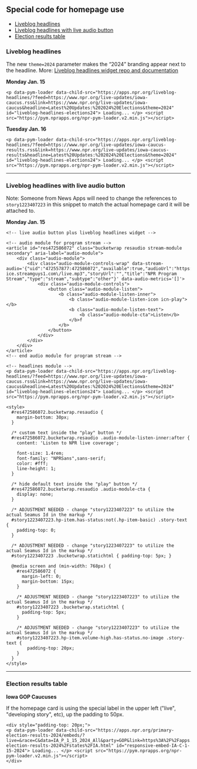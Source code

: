 Special code for homepage use
-----------------------------

* [Liveblog headlines](#liveblog-headlines)
* [Liveblog headlines with live audio button](#liveblog-headlines-with-live-audio-button)
* [Election results table](#election-results-table)


### Liveblog headlines

The new `theme=2024` parameter makes the “2024” branding appear next to the headline. More: [Liveblog headlines widget repo and documentation](https://github.com/nprapps/liveblog-headlines)

**Monday Jan. 15**

```
<p data-pym-loader data-child-src="https://apps.npr.org/liveblog-headlines/?feed=https://www.npr.org/live-updates/iowa-caucus.rss&link=https://www.npr.org/live-updates/iowa-caucus&headline=Latest%20Updates:%202024%20Elections&theme=2024" id="liveblog-headlines-elections24"> Loading... </p> <script src="https://pym.nprapps.org/npr-pym-loader.v2.min.js"></script>
```

**Tuesday Jan. 16**

```
<p data-pym-loader data-child-src="https://apps.npr.org/liveblog-headlines/?feed=https://www.npr.org/live-updates/iowa-caucus-results.rss&link=https://www.npr.org/live-updates/iowa-caucus-results&headline=Latest%20Updates:%202024%20Elections&theme=2024" id="liveblog-headlines-elections24"> Loading... </p> <script src="https://pym.nprapps.org/npr-pym-loader.v2.min.js"></script>
```

------

### Liveblog headlines with live audio button

Note: Someone from News Apps will need to change the references to `story1223407223` in this snippet to match the actual homepage card it will be attached to.

**Monday Jan. 15**

```
<!-- live audio button plus liveblog headlines widget --> 

<!-- audio module for program stream -->
<article id="res472586072" class="bucketwrap resaudio stream-module secondary" aria-label="audio-module">
    <div class="audio-module">
        <div class="audio-module-controls-wrap" data-stream-audio='{"uid":"472557877:472586072","available":true,"audioUrl":"https:\/\/npr-ice.streamguys1.com\/live.mp3","storyUrl":"","title":"NPR Program Stream","type":"stream","subtype":"other"}' data-audio-metrics='[]'>
            <div class="audio-module-controls">
                <button class="audio-module-listen">
                    <b class="audio-module-listen-inner">
                        <b class="audio-module-listen-icon icn-play"></b>
                        <b class="audio-module-listen-text">
                            <b class="audio-module-cta">Listen</b>
                        </b>f
                    </b>
                </button>
            </div>
        </div>
    </div>
</article>
<!-- end audio module for program stream -->

<!-- headlines module -->
<p data-pym-loader data-child-src="https://apps.npr.org/liveblog-headlines/?feed=https://www.npr.org/live-updates/iowa-caucus.rss&link=https://www.npr.org/live-updates/iowa-caucus&headline=Latest%20Updates:%202024%20Elections&theme=2024" id="liveblog-headlines-elections24"> Loading... </p> <script src="https://pym.nprapps.org/npr-pym-loader.v2.min.js"></script>

<style>
  #res472586072.bucketwrap.resaudio {
    margin-bottom: 30px;
  }
  
  /* custom text inside the "play" button */
  #res472586072.bucketwrap.resaudio .audio-module-listen-inner:after {
    content: 'Listen to NPR live coverage';

    font-size: 1.4rem;
    font-family: "NPRSans",sans-serif;
    color: #fff;
    line-height: 1;
  }

  /* hide default text inside the "play" button */
  #res472586072.bucketwrap.resaudio .audio-module-cta {
    display: none;
  }

  /* ADJUSTMENT NEEDED - change "story1223407223" to utilize the actual Seamus Id in the markup */
  #story1223407223.hp-item.has-status:not(.hp-item-basic) .story-text {
    padding-top: 0;
  }

  /* ADJUSTMENT NEEDED - change "story1223407223" to utilize the actual Seamus Id in the markup */
  #story1223407223 .bucketwrap.statichtml { padding-top: 5px; }

  @media screen and (min-width: 768px) {
    #res472586072 {
      margin-left: 0;
      margin-bottom: 15px;
    }

    /* ADJUSTMENT NEEDED - change "story1223407223" to utilize the actual Seamus Id in the markup */
    #story1223407223 .bucketwrap.statichtml {
      padding-top: 5px;
    }

    /* ADJUSTMENT NEEDED - change "story1223407223" to utilize the actual Seamus Id in the markup */
    #story1223407223.hp-item.volume-high.has-status.no-image .story-text {
        padding-top: 20px;
    }
  }
</style>
```

-----

### Election results table

**Iowa GOP Caucuses**

If the homepage card is using the special label in the upper left ("live", "developing story", etc), up the padding to 50px.

```
<div style="padding-top: 20px;">
<p data-pym-loader data-child-src="https://apps.npr.org/primary-election-results-2024/embeds/?live=&race=C&data=IA_P_1_15_2024_All&party=GOP&link=https%3A%2F%2Fapps.npr.org%2Fprimary-election-results-2024%2Fstates%2FIA.html" id="responsive-embed-IA-C-1-15-2024"> Loading... </p> <script src="https://pym.nprapps.org/npr-pym-loader.v2.min.js"></script>
</div>
```